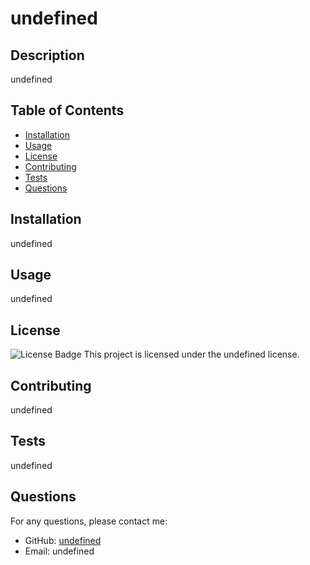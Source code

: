 
  # undefined
  
  ## Description
  undefined
  
  ## Table of Contents
  - [Installation](#installation)
  - [Usage](#usage)
  - [License](#license)
  - [Contributing](#contributing)
  - [Tests](#tests)
  - [Questions](#questions)
  
  ## Installation
  undefined
  
  ## Usage
  undefined
  
  ## License
  ![License Badge](assets/licenses/undefined.svg)
  This project is licensed under the undefined license.
  
  ## Contributing
  undefined
  
  ## Tests
  undefined
  
  ## Questions
  For any questions, please contact me:
  - GitHub: [undefined](https://github.com/undefined)
  - Email: undefined
    